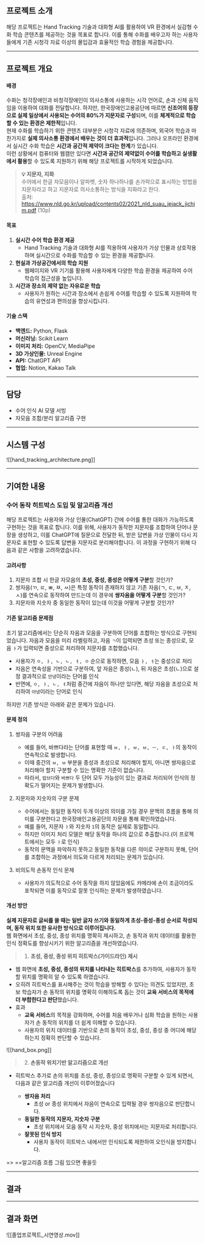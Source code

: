 ## 프로젝트 소개

해당 프로젝트는 Hand Tracking 기술과 대화형 AI를 활용하여 VR 환경에서 실감형 수화 학습 콘텐츠를 제공하는 것을 목표로 합니다. 이를 통해 수화를 배우고자 하는 사용자들에게 기존 시청각 자료 이상의 몰입감과 효율적인 학습 경험을 제공합니다.

---
## 프로젝트 개요

#### 배경

수화는 청각장애인과 비청각장애인이 의사소통에 사용하는 시각 언어로, 손과 신체 움직임을 이용하여 대화를 전달합니다. 하지만, 한국장애인고용공단에 따르면 **신조어의 등장으로 실제 일상에서 사용되는 수어의 80%가 지문자로 구성**되며, 이를 **체계적으로 학습할 수 있는 환경은 제한적**입니다.</br>
현재 수화를 학습하기 위한 콘텐츠 대부분은 시청각 자료에 의존하며, 외국어 학습과 마찬가지로 **실제 의사소통 환경에서 배우는 것이 더 효과적**입니다. 그러나 오프라인 환경에서 실시간 수화 학습은 **시간과 공간적 제약이 크다는 한계**가 있습니다.</br>
이런 상황에서 컴퓨터와 웹캠만 있다면 **시간과 공간의 제약없이 수어를 학습하고 실생활에서 활용**할 수 있도록 지원하기 위해 해당 프로젝트를 시작하게 되었습니다.

> **💡 지문자, 지화**</br>
> 수어에서 한글 자모음이나 알파벳, 숫자 하나하나를 손가락으로 표시하는 방법을 지문자라고 하고 지문자로 의사소통하는 방식을 지화라고 한다.</br>
> 출처: https://www.nld.go.kr/upload/contents02/2021_nld_suau_jejack_jichim.pdf (10p)

#### 목표

1. **실시간 수어 학습 환경 제공**
	- Hand Tracking 기술과 대화형 AI를 적용하여 사용자가 가상 인물과 상호작용하며 실시간으로 수화를 학습할 수 있는 환경을 제공합니다.
2. **현실과 가상공간에서의 학습 지원**
	- 웹페이지와 VR 기기를 활용해 사용자에게 다양한 학습 환경을 제공하여 수어 학습의 접근성을 높입니다.
3. **시간과 장소의 제약 없는 자유로운 학습**
	- 사용자가 원하는 시간과 장소에서 손쉽게 수어를 학습할 수 있도록 지원하여 학습의 유연성과 편의성을 향상시킵니다.

#### 기술 스택

- **백엔드:** Python, Flask
- **머신러닝:** Scikit Learn
- **이미지 처리:** OpenCV, MediaPipe
- **3D 가상인물:** Unreal Engine
- **API:** ChatGPT API
- **협업:** Notion, Kakao Talk

---
## 담당

- 수어 인식 AI 모델 서빙
- 자모음 조합/분리 알고리즘 구현

---
## 시스템 구성

![[hand_tracking_architecture.png]]

---
## 기여한 내용
### 수어 동작 히트박스 도입 및 알고리즘 개선

해당 프로젝트는 사용자와 가상 인물(ChatGPT) 간에 수어를 통한 대화가 가능하도록 구현하는 것을 목표로 합니다. 이를 위해, 사용자가 동작한 지문자를 조합하여 단어나 문장을 생성하고, 이를 ChatGPT에 질문으로 전달한 뒤, 받은 답변을 가상 인물이 다시 지문자로 표현할 수 있도록 답변을 지문자로 분리해야합니다. 이 과정을 구현하기 위해 다음과 같은 사항을 고려하였습니다.

#### 고려사항

1. 지문자 조합 시 한글 자모음의 **초성, 중성, 종성은 어떻게 구분**할 것인가?
2. 쌍자음(ㄲ, ㄸ, ㅃ, ㅉ, ㅆ)은 특정 동작이 존재하지 않고 기존 자음(ㄱ, ㄷ, ㅂ, ㅈ, ㅅ)를 연속으로 동작하여 만드는데 이 경우에 **쌍자음을 어떻게 구분**할 것인가?
3. 지문자와 지숫자 중 동일한 동작이 있는데 이것을 어떻게 구분할 것인가?

#### 기존 알고리즘 문제점

초기 알고리즘에서는 단순히 자음과 모음을 구분하여 단어를 조합하는 방식으로 구현되었습니다. 자음과 모음을 미리 라벨링하고, 자음 `ㄱ`이 입력되면 초성 또는 종성으로, 모음 `ㅏ`가 입력되면 중성으로 처리하여 지문자를 조합했습니다.

- 사용자가 `ㅇ, ㅏ, ㄴ, ㄴ, ㅕ, ㅇ` 순으로 동작하면, 모음 `ㅏ, ㅕ`는 중성으로 처리
- 자음은 연속성을 기반으로 구분하여, 앞 자음은 종성(ㄴ), 뒤 자음은 초성(ㄴ)으로 설정 결과적으로 `안녕`이라는 단어를 인식
- 반면에, `ㅇ, ㅏ, ㄴ, ㅕ`처럼 중간에 자음이 하나만 있다면, 해당 자음을 초성으로 처리하여 `아녕`이라는 단어로 인식

하지만 기존 방식은 아래와 같은 문제가 있습니다.

#### 문제 정의

1. 쌍자음 구분의 어려움
	- 예를 들어, 바쁘다라는 단어를 표현할 때 `ㅂ, ㅏ, ㅂ, ㅂ, ㅡ, ㄷ, ㅏ`의 동작이 연속적으로 발생합니다.
	- 이때 중간의 `ㅂ, ㅂ` 부분을 종성과 초성으로 처리해야 할지, 아니면 쌍자음으로 처리해야 할지 구분할 수 있는 명확한 기준이 없습니다.
	- 따라서, `밥브다`와 `바쁘다` 두 단어 모두 가능성이 있는 결과로 처리되어 인식의 정확도가 떨어지는 문제가 발생합니다.

2. 지문자와 지숫자의 구분 문제
	- 수어에서는 동일한 동작이 두개 이상의 의미를 가질 경우 문맥의 흐름을 통해 의미를 구분한다고 한국장애인고용공단의 자문을 통해 확인하였습니다.
	- 예를 들어, 지문자 `ㅏ`와 지숫자 `1`의 동작은 실제로 동일합니다.
	- 하지만 이미지 처리 모델은 해당 동작을 하나의 값으로 추출합니다.(이 프로젝트에서는 모두 `ㅏ`로 인식)
	- 동작의 문맥을 파악하지 못하고 동일한 동작을 다른 의미로 구분하지 못해, 단어를 조합하는 과정에서 의도와 다르게 처리되는 문제가 있습니다.

3. 비의도적 손동작 인식 문제
	- 사용자가 의도적으로 수어 동작을 하지 않았음에도 카메라에 손이 조금이라도 포착되면 이를 동작으로 잘못 인식하는 문제가 발생하였습니다.

#### 개선 방안

**실제 지문자로 글씨를 쓸 때는 일반 글자 쓰기와 동일하게 초성-중성-종성 순서로 작성되며, 동작 위치 또한 유사한 방식으로 이루어집니다.**</br>
웹 화면에서 초성, 중성, 종성 위치를 명확히 제시하고, 손 동작과 위치 데이터를 활용한 인식 정확도를 향상시키기 위한 알고리즘을 개선하였습니다.

> 1. **초성, 중성, 종성 위치 히트박스(가이드라인) 제시**
- 웹 화면에 **초성, 중성, 종성의 위치를 나타내는 히트박스**를 추가하여, 사용자가 동작할 위치를 명확히 알 수 있도록 하였습니다.
- 오히려 히트박스를 표시해주는 것이 학습을 방해할 수 있다는 의견도 있었지만, 초보 학습자가 손 동작의 위치를 명확히 이해하도록 돕는 것이 **교육 서비스의 목적에 더 부합한다고 판단**했습니다.
- 효과
	- **교육 서비스**의 목적을 강화하며, 수어를 처음 배우거나 심화 학습을 원하는 사용자가 손 동작의 위치를 더 쉽게 이해할 수 있습니다.
	- 사용자의 위치 데이터를 기반으로 손의 동작이 초성, 중성, 종성 중 어디에 해당하는지 정확히 판단할 수 있습니다.

![[hand_box.png]]

> 2. **손동작 위치기반 알고리즘으로 개선**
- 히트박스 추가로 손의 위치를 초성, 중성, 종성으로 명확히 구분할 수 있게 되면서, 다음과 같은 알고리즘 개선이 이루어졌습니다

	- **쌍자음 처리**
		- 초성 or 종성 위치에서 자음이 연속으로 입력될 경우 쌍자음으로 판단합니다.
	- **동일한 동작의 지문자, 지숫자 구분**
		- 초성 위치에서 모음 동작 시 지숫자, 중성 위치에서는 지문자로 처리합니다.
	- **잘못된 인식 방지**
		- 사용자 동작이 히트박스 내에서만 인식되도록 제한하여 오인식을 방지합니다.

=> ==알고리즘 흐름 그림 있으면 좋을듯

---
## 결과



---
## 결과 화면

![[졸업프로젝트_시연영상.mov]]
